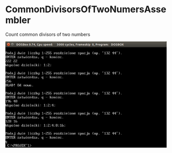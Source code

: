 # CommonDivisorsOfTwoNumersAssembler
Count common divisors of two numbers

![Screenshot](WspolneDzielnikiScreenShot.png)
